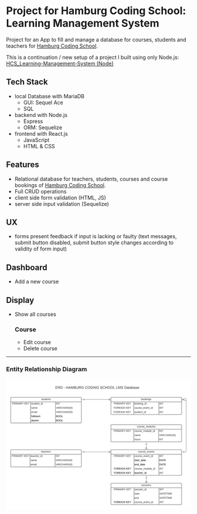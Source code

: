 # Project for Hamburg Coding School: Learning Management System

Project for an App to fill and manage a database for courses, students and teachers for [Hamburg Coding School](https://hamburgcodingschool.com/).

This is a continuation / new setup of a project I built using only Node.js: [HCS_Learning-Management-System (Node)](https://github.com/Codemon72/HCS_Learning-Management-System_with_Node)

## Tech Stack
- local Database with MariaDB
  - GUI: Sequel Ace
  - SQL
- backend with Node.js
  - Express
  - ORM: Sequelize
- frontend with React.js
  - JavaScript
  - HTML & CSS

## Features
- Relational database for teachers, students, courses and course bookings of [Hamburg Coding School](https://hamburgcodingschool.com/).
- Full CRUD operations
- client side form validation (HTML, JS)
- server side input validation (Sequelize)

## UX
- forms present feedback if input is lacking or faulty (text messages, submit button disabled, submit button style changes according to validity of form input)

## Dashboard
- Add a new course

## Display
- Show all courses

  ### Course
  - Edit course
  - Delete course


___
### Entity Relationship Diagram
![ERD - HAMBURG CODING SCHOOL LMS.png](./ERD_LMS.png)